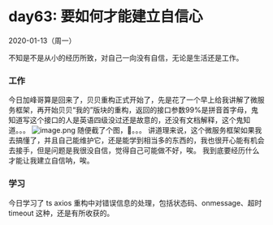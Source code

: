 # day63: 要如何才能建立自信心
2020-01-13（周一）

不知是不是从小的经历所致，对自己一向没有自信，无论是生活还是工作。

### 工作
今日加峰哥算是回来了，贝贝重构正式开始了，先是花了一个早上给我讲解了微服务框架，再开始贝贝“我的”版块的重构，返回的接口参数99%是拼音首字母，鬼知道写这个接口的人是英语四级没过还是故意的，还没有文档解释，这个鬼知道。。。
![image.png](https://cdn.nlark.com/yuque/0/2020/png/341314/1578930081565-57013401-c64f-4e24-9f0f-cd6a1fcc7a9a.png#align=left&display=inline&height=417&name=image.png&originHeight=1048&originWidth=510&size=74248&status=done&style=none&width=203)
随便截了个图，🤮。。。
讲道理来说，这个微服务框架如果我去搞懂了，并且自己能维护它，还是能学到相当多的东西的，我也很开心能有机会去接手，但是问题是我很没自信，觉得自己可能做不好，唉。
我到底要经历什么才能让我建立自信呐，唉。

### 学习
今日学习了 ts axios 重构中对错误信息的处理，包括状态码、onmessage、超时 timeout 这种，还是有所收获的。
